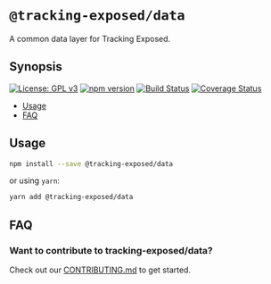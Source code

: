 # `@tracking-exposed/data`

A common data layer for Tracking Exposed.

## Synopsis

[![License: GPL v3](https://img.shields.io/badge/License-GPL%20v3-blue.svg)](https://www.gnu.org/licenses/gpl-3.0) [![npm version](https://img.shields.io/npm/v/@tracking-exposed/data.svg?style=flat)](https://www.npmjs.com/package/@tracking-exposed/data) [![Build Status](https://travis-ci.org/tracking-exposed/tracking-exposed.svg?branch=master)](https://travis-ci.org/tracking-exposed/tracking-exposed) [![Coverage Status](https://coveralls.io/repos/github/tracking-exposed/tracking-exposed/badge.svg)](https://coveralls.io/github/tracking-exposed/tracking-exposed)

- [Usage](#usage)
- [FAQ](#faq)

## Usage

```sh
npm install --save @tracking-exposed/data
```

or using `yarn`:

```sh
yarn add @tracking-exposed/data
```

## FAQ

### Want to contribute to tracking-exposed/data?

Check out our [CONTRIBUTING.md](../../CONTRIBUTING.md) to get started.
